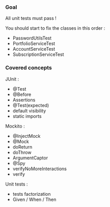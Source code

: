 ### Goal

All unit tests must pass !

You should start to fix the classes in this order :
- PasswordUtilsTest
- PortfolioServiceTest
- AccountServiceTest
- SubscriptionServiceTest

### Covered concepts

JUnit :
- @Test
- @Before
- Assertions
- @Test(expected)
- default visibility
- static imports

Mockito :
- @InjectMock
- @Mock
- doReturn
- doThrow
- ArgumentCaptor
- @Spy
- verifyNoMoreInteractions
- verify

Unit tests :
- tests factorization
- Given / When / Then
